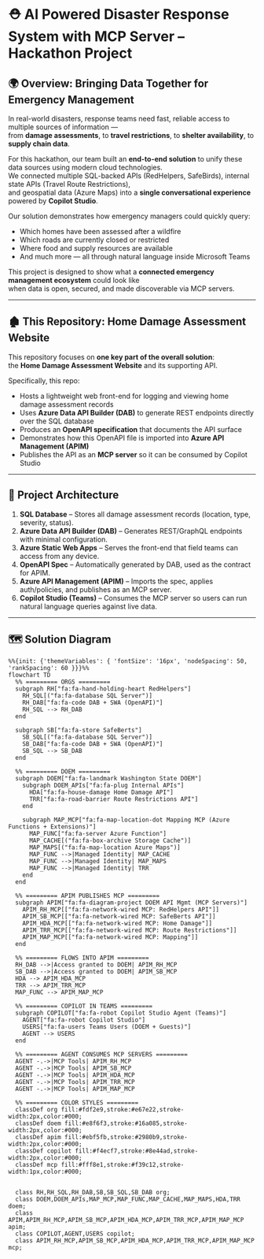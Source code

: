 # ⛑️ AI Powered Disaster Response System with MCP Server – Hackathon Project

## 🌍 Overview: Bringing Data Together for Emergency Management

In real-world disasters, response teams need fast, reliable access to multiple sources of information —  
from **damage assessments**, to **travel restrictions**, to **shelter availability**, to **supply chain data**.  

For this hackathon, our team built an **end-to-end solution** to unify these data sources using modern cloud technologies.  
We connected multiple SQL-backed APIs (RedHelpers, SafeBirds), internal state APIs (Travel Route Restrictions),  
and geospatial data (Azure Maps) into a **single conversational experience** powered by **Copilot Studio**.

Our solution demonstrates how emergency managers could quickly query:
- Which homes have been assessed after a wildfire
- Which roads are currently closed or restricted
- Where food and supply resources are available
- And much more — all through natural language inside Microsoft Teams

This project is designed to show what a **connected emergency management ecosystem** could look like  
when data is open, secured, and made discoverable via MCP servers.

---

## 🏚️ This Repository: Home Damage Assessment Website

This repository focuses on **one key part of the overall solution**:  
the **Home Damage Assessment Website** and its supporting API.

Specifically, this repo:
- Hosts a lightweight web front-end for logging and viewing home damage assessment records
- Uses **Azure Data API Builder (DAB)** to generate REST endpoints directly over the SQL database
- Produces an **OpenAPI specification** that documents the API surface
- Demonstrates how this OpenAPI file is imported into **Azure API Management (APIM)**
- Publishes the API as an **MCP server** so it can be consumed by Copilot Studio

---

## 🚀 Project Architecture

1. **SQL Database** – Stores all damage assessment records (location, type, severity, status).
2. **Azure Data API Builder (DAB)** – Generates REST/GraphQL endpoints with minimal configuration.
3. **Azure Static Web Apps** – Serves the front-end that field teams can access from any device.
4. **OpenAPI Spec** – Automatically generated by DAB, used as the contract for APIM.
5. **Azure API Management (APIM)** – Imports the spec, applies auth/policies, and publishes as an MCP server.
6. **Copilot Studio (Teams)** – Consumes the MCP server so users can run natural language queries against live data.

---

## 🗺️ Solution Diagram

<link
  rel="stylesheet"
  href="https://cdnjs.cloudflare.com/ajax/libs/font-awesome/6.5.2/css/all.min.css"
/>

```mermaid
%%{init: {'themeVariables': { 'fontSize': '16px', 'nodeSpacing': 50, 'rankSpacing': 60 }}}%%
flowchart TD
  %% ========= ORGS =========
  subgraph RH["fa:fa-hand-holding-heart RedHelpers"]
    RH_SQL[("fa:fa-database SQL Server")]
    RH_DAB["fa:fa-code DAB + SWA (OpenAPI)"]
    RH_SQL --> RH_DAB
  end

  subgraph SB["fa:fa-store SafeBerts"]
    SB_SQL[("fa:fa-database SQL Server")]
    SB_DAB["fa:fa-code DAB + SWA (OpenAPI)"]
    SB_SQL --> SB_DAB
  end

  %% ========= DOEM =========
  subgraph DOEM["fa:fa-landmark Washington State DOEM"]
    subgraph DOEM_APIs["fa:fa-plug Internal APIs"]
      HDA["fa:fa-house-damage Home Damage API"]
      TRR["fa:fa-road-barrier Route Restrictions API"]
    end

    subgraph MAP_MCP["fa:fa-map-location-dot Mapping MCP (Azure Functions + Extensions)"]
      MAP_FUNC["fa:fa-server Azure Function"]
      MAP_CACHE[("fa:fa-box-archive Storage Cache")]
      MAP_MAPS[("fa:fa-map-location Azure Maps")]
      MAP_FUNC -->|Managed Identity| MAP_CACHE
      MAP_FUNC -->|Managed Identity| MAP_MAPS
      MAP_FUNC -->|Managed Identity| TRR
    end
  end

  %% ========= APIM PUBLISHES MCP =========
  subgraph APIM["fa:fa-diagram-project DOEM API Mgmt (MCP Servers)"]
    APIM_RH_MCP[["fa:fa-network-wired MCP: RedHelpers API"]]
    APIM_SB_MCP[["fa:fa-network-wired MCP: SafeBerts API"]]
    APIM_HDA_MCP[["fa:fa-network-wired MCP: Home Damage"]]
    APIM_TRR_MCP[["fa:fa-network-wired MCP: Route Restrictions"]]
    APIM_MAP_MCP[["fa:fa-network-wired MCP: Mapping"]]
  end

  %% ========= FLOWS INTO APIM =========
  RH_DAB -->|Access granted to DOEM| APIM_RH_MCP
  SB_DAB -->|Access granted to DOEM| APIM_SB_MCP
  HDA --> APIM_HDA_MCP
  TRR --> APIM_TRR_MCP
  MAP_FUNC --> APIM_MAP_MCP

  %% ========= COPILOT IN TEAMS =========
  subgraph COPILOT["fa:fa-robot Copilot Studio Agent (Teams)"]
    AGENT["fa:fa-robot Copilot Studio"]
    USERS["fa:fa-users Teams Users (DOEM + Guests)"]
    AGENT --> USERS
  end

  %% ========= AGENT CONSUMES MCP SERVERS =========
  AGENT -.->|MCP Tools| APIM_RH_MCP
  AGENT -.->|MCP Tools| APIM_SB_MCP
  AGENT -.->|MCP Tools| APIM_HDA_MCP
  AGENT -.->|MCP Tools| APIM_TRR_MCP
  AGENT -.->|MCP Tools| APIM_MAP_MCP

  %% ========= COLOR STYLES =========
  classDef org fill:#fdf2e9,stroke:#e67e22,stroke-width:2px,color:#000;
  classDef doem fill:#e8f6f3,stroke:#16a085,stroke-width:2px,color:#000;
  classDef apim fill:#ebf5fb,stroke:#2980b9,stroke-width:2px,color:#000;
  classDef copilot fill:#f4ecf7,stroke:#8e44ad,stroke-width:2px,color:#000;
  classDef mcp fill:#fff8e1,stroke:#f39c12,stroke-width:1px,color:#000;


  class RH,RH_SQL,RH_DAB,SB,SB_SQL,SB_DAB org;
  class DOEM,DOEM_APIs,MAP_MCP,MAP_FUNC,MAP_CACHE,MAP_MAPS,HDA,TRR doem;
  class APIM,APIM_RH_MCP,APIM_SB_MCP,APIM_HDA_MCP,APIM_TRR_MCP,APIM_MAP_MCP apim;
  class COPILOT,AGENT,USERS copilot;
  class APIM_RH_MCP,APIM_SB_MCP,APIM_HDA_MCP,APIM_TRR_MCP,APIM_MAP_MCP mcp;

```